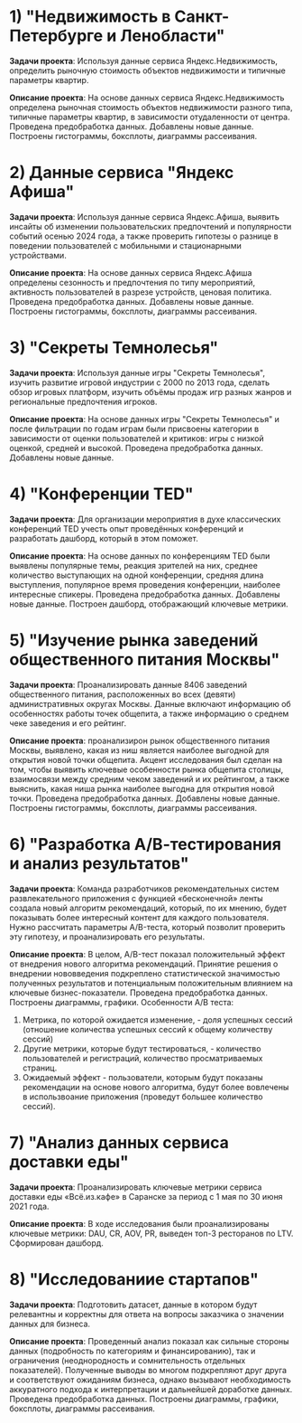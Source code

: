 # 1) "Недвижимость в Санкт-Петербурге и Ленобласти"

**Задачи проекта**: Используя данные сервиса Яндекс.Недвижимость, определить рыночную стоимость объектов недвижимости и типичные параметры квартир.

**Описание проекта**: На основе данных сервиса Яндекс.Недвижимость определена рыночная стоимость объектов недвижимости разного типа, типичные параметры квартир, в зависимости отудаленности от центра. Проведена предобработка данных. Добавлены новые данные. Построены гистограммы, боксплоты, диаграммы рассеивания.


# 2) Данные сервиса "Яндекс Афиша"

**Задачи проекта**: Используя данные сервиса Яндекс.Афиша, выявить инсайты об изменении пользовательских предпочтений и популярности событий осенью 2024 года, а также проверить гипотезы о разнице в поведении пользователей с мобильными и стационарными устройствами.

**Описание проекта**: На основе данных сервиса Яндекс.Афиша определены  сезонность и предпочтения по типу мероприятий, активность пользователей в разрезе устройств, ценовая политика. Проведена предобработка данных. Добавлены новые данные. Построены гистограммы, боксплоты, диаграммы рассеивания.


# 3) "Секреты Темнолесья"

**Задачи проекта**: Используя данные игры "Секреты Темнолесья", изучить развитие игровой индустрии с 2000 по 2013 года, сделать обзор игровых платформ, изучить объёмы продаж игр разных жанров и региональные предпочтения игроков.

**Описание проекта**: На основе данных игры "Секреты Темнолесья" и после фильтрации по годам играм были присвоены категории в зависимости от оценки пользователей и критиков: игры с низкой оценкой, средней и высокой. Проведена предобработка данных. Добавлены новые данные. 


# 4) "Конференции TED"

**Задачи проекта**: Для организации мероприятия в духе классических конференций TED учесть опыт проведённых конференций и разработать дашборд, который в этом поможет.

**Описание проекта**: На основе данных по конференциям TED были выявлены популярные темы, реакция зрителей на них, среднее количество выступающих на одной конференции, средняя длина выступления, популярное время проведения конференции, наиболее интересные спикеры. Проведена предобработка данных. Добавлены новые данные. Построен дашборд, отображающий ключевые метрики.


# 5) "Изучение рынка заведений общественного питания Москвы"

**Задачи проекта**: Проанализировать данные 8406 заведений общественного питания, расположенных во всех (девяти) административных округах Москвы. Данные включают информацию об особенностях работы точек общепита, а также информацию о среднем чеке заведения и его рейтинг. 

**Описание проекта**: проанализирон рынок общественного питания Москвы, выявлено, какая из ниш является наиболее выгодной для открытия новой точки общепита. Акцент исследования был сделан на том, чтобы выявить ключевые особенности рынка общепита столицы, взаимосвязи между средним чеком заведений и их рейтингом, а также выяснить, какая ниша рынка наиболее выгодна для открытия новой точки. Проведена предобработка данных. Добавлены новые данные. Построены гистограммы, боксплоты, диаграммы рассеивания.


# 6) "Разработка А/В-тестирования и анализ результатов"

**Задачи проекта**: Команда разработчиков рекомендательных систем развлекательного приложения с функцией «бесконечной» ленты создала новый алгоритм рекомендаций, который, по их мнению, будет показывать более интересный контент для каждого пользователя. Нужно рассчитать параметры A/B-теста, который позволит проверить эту гипотезу, и проанализировать его результаты.
  
**Описание проекта**: В целом, A/B-тест показал положительный эффект от внедрения нового алгоритма рекомендаций. Принятие решения о внедрении нововведения подкреплено статистической значимостью полученных результатов и потенциальным положительным влиянием на ключевые бизнес-показатели. Проведена предобработка данных. Построены диаграммы, графики.
Особенности A/B теста:
1) Метрика, по которой ожидается изменение, - доля успешных сессий (отношение количества успешных сессий к общему количеству сессий)
2) Другие метрики, которые будут тестироваться, - количество пользователей и регистраций, количество просматриваемых страниц.
3) Ожидаемый эффект - пользователи, которым будут показаны рекомендации на основе нового алгоритма, будут более вовлечены в использвоание приложения (проведут большее количество сессий).


# 7) "Анализ данных сервиса доставки еды"

**Задачи проекта**: Проанализировать ключевые метрики сервиса доставки еды «Всё.из.кафе» в Саранске за период с 1 мая по 30 июня 2021 года.

**Описание проекта**: В ходе исследования были проанализированы ключевые метрики: DAU, CR, AOV, PR, выведен топ-3 ресторанов по LTV. Сформирован дашборд.


# 8) "Исследованиие стартапов"

**Задачи проекта**: Подготовить датасет, данные в котором будут релевантны и корректны для ответа на вопросы заказчика о значении данных для бизнеса.

**Описание проекта**:  Проведенный анализ показал как сильные стороны данных (подробность по категориям и финансированию), так и ограничения (неоднородность и сомнительность отдельных показателей). Полученные выводы во многом подкрепляют друг друга и соответствуют ожиданиям бизнеса, однако вызывают необходимость аккуратного подхода к интерпретации и дальнейшей доработке данных. Проведена предобработка данных. Построены диаграммы, графики, боксплоты, диаграммы рассеивания.
